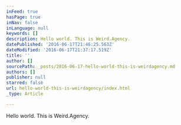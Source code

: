 ```yaml
---
inFeed: true
hasPage: true
inNav: false
inLanguage: null
keywords: []
description: Hello world. This is Weird.Agency.
datePublished: '2016-06-17T21:46:25.563Z'
dateModified: '2016-06-17T21:37:17.519Z'
title: ''
author: []
sourcePath: _posts/2016-06-17-hello-world-this-is-weirdagency.md
authors: []
publisher: null
starred: false
url: hello-world-this-is-weirdagency/index.html
_type: Article

---
```

Hello world. This is Weird.Agency.
